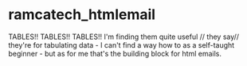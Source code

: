 # ramcatech_htmlemail
TABLES!! TABLES!! TABLES!!
I'm finding them quite useful // they say// they're for tabulating data -  I can't find a way how to as a self-taught beginner - but as for me that's the building block for html emails.
